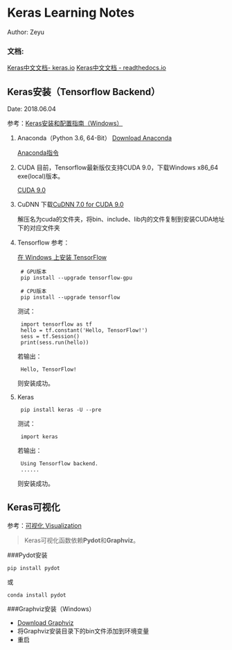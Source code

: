 # Keras Learning Notes

Author: Zeyu

### 文档:

[Keras中文文档- keras.io](https://keras.io/zh/)
[Keras中文文档 - readthedocs.io](http://keras-cn.readthedocs.io/en/latest/)

## Keras安装（Tensorflow Backend）

Date: 2018.06.04

参考：[Keras安装和配置指南（Windows）](http://keras-cn.readthedocs.io/en/latest/for_beginners/keras_windows/)

1. Anaconda（Python 3.6, 64-Bit）
	[Download Anaconda](https://www.anaconda.com/download/)

	[Anaconda指令](https://blog.csdn.net/fyuanfena/article/details/52080270)

2. CUDA
	目前，Tensorflow最新版仅支持CUDA 9.0，下载Windows x86_64 exe(local)版本。

	[CUDA 9.0](https://developer.nvidia.com/cuda-90-download-archive)

3. CuDNN
	下载[CuDNN 7.0 for CUDA 9.0](https://developer.nvidia.com/rdp/cudnn-archive)

	解压名为cuda的文件夹，将bin、include、lib内的文件复制到安装CUDA地址下的对应文件夹

4. Tensorflow
	参考：

	[在 Windows 上安装 TensorFlow](https://www.tensorflow.org/install/install_windows)

		# GPU版本
		pip install --upgrade tensorflow-gpu

		# CPU版本
		pip install --upgrade tensorflow

	测试：

		import tensorflow as tf
		hello = tf.constant('Hello, TensorFlow!')
		sess = tf.Session()
		print(sess.run(hello))
	
	若输出：

		Hello, TensorFlow!

	则安装成功。

5. Keras

		pip install keras -U --pre

	测试：

		import keras

	若输出：

		Using Tensorflow backend.
		......

	则安装成功。


## Keras可视化

参考：[可视化 Visualization](https://keras.io/zh/visualization/)

>Keras可视化函数依赖**Pydot**和**Graphviz**。

###Pydot安装

	pip install pydot
或

	conda install pydot


###Graphviz安装（Windows）

- [Download Graphviz](http://www.graphviz.org/download/)
- 将Graphviz安装目录下的bin文件添加到环境变量
- 重启